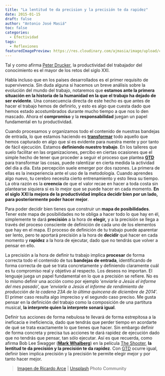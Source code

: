 ```yaml
---
title: "La lentitud te da precision y la precisión te da rapidez"
date: 2015-01-15
draft: false
author: "Antonio José Masiá"
toc: false
categories:
  - Efectividad
tags:
  - Reflexiones
featuredImagePreview: https://res.cloudinary.com/ajmasia/image/upload/c_scale,q_auto:low,w_800/v1614841568/blog/posts/la-lentitud-te-da-precision-y-la-precision-te-da-rapidez.jpg
---
```


Tal y como afirma [Peter Drucker](http://es.wikipedia.org/wiki/Peter_F._Drucker), la productividad del trabajador del conocimiento es el mayor de los retos del siglo XXI. 

Habla incluso que en los países desarrollados es el primer requisito de supervivencia. Sin duda alguna si hacemos un breve análisis sobre la evolución del mundo del trabajo, notaremos que **estamos ante la primera situación en la historia de la humanidad en la que el trabajo ha dejado de ser evidente**. Una consecuencia directa de este hecho es que antes de hacer el trabajo hemos de definirlo, y esto es algo que cuesta dado que hemos estado acostumbrados durante mucho tiempo a que nos lo den mascado. Ahora el **compromiso** y la **responsabilidad** juegan un papel fundamental en tu productividad.

Cuando procesamos y organizamos todo el contenido de nuestras bandejas de entrada, lo que estamos haciendo es [**transformar**](http://www.cambiandocreencias.com/transformando-los-pensamientos-en-acciones/) todo aquello que hemos capturado en algo que sí es evidente para nuestra mente y por tanto de fácil ejecución. Estamos **definiendo nuestro trabajo**. En los talleres que suelo facilitar en las organizaciones, percibo en ciertas ocasiones que el simple hecho de tener que proceder a seguir el proceso que plantea [**GTD**](http://es.wikipedia.org/wiki/Getting_Things_Done) para transformar las cosas, puede ralentizar en cierta medida la actividad del día a día. Esta percepción suele emerger por dos razones. La primera de ellas es la inexperiencia ante el uso de la metodología. Cuando aprendes algo nuevo, tu cerebro necesita cierto entrenamiento y esto lleva su tiempo. La otra razón es la **creencia** de que el valor recae en hacer a toda costa sin plantearse siquiera si es lo mejor que se puede hacer en cada momento. **En el siglo XXI la mejora de la productividad implica decidir bien por un lado, para posteriormente poder hacer mejor**.

Para poder decidir bien tienes que construir un **mapa de posibilidades**. Tener este mapa de posibilidades no te obliga a hacer todo lo que hay en él, simplemente te dará **precisión** a la hora de **elegir,** y a la precisión se llega a través del proceso consciente de definición de cada uno de los elementos que hay en el mapa. El proceso de definición de tu trabajo puede aparentar ser lento, pero te aportará precisión a la hora de **decidir** qué hacer en cada momento y **rapidez** a la hora de ejecutar, dado que no tendrás que volver a pensar en ello.

La precisión a la hora de definir tu trabajo implica **procesar** de forma correcta todo el contenido de tus **bandejas de entrada**, identificando de forma correcta de qué se trata concretamente y definiendo claramente cuál es tu compromiso real y objetivo al respecto. Los deseos no importan. El lenguaje juega un papel fundamental en lo que a precisión se refiere. No es lo mismo definir una acción como por ejemplo ‘*enviarle a Jesús el informe del mes pasado*’, que ‘*enviarle a Jesús el informe de rendimiento de producción de la cadena 23A de la última quincena de diciembre de 2014*’. El primer caso resulta algo impreciso y el segundo caso preciso. Me gusta pensar en la definición del trabajo como la composición de una partitura musical, **la interprete quien la interprete sonará igual**.

Definir tus acciones de forma nebulosa te llevará de forma estrepitosa a la ineficacia e ineficiencia, dado que tendrás que perder tiempo en acordarte de qué se trata exactamente lo que tienes que hacer. Sin embargo definir de forma concreta y precisa tus acciones te dará rapidez de ejecución dado que no tendrás que pensar, tan sólo ejecutar. Así es que recuerda, como afirma Bob Lee Swagger ([**Mark Whalberg**](http://es.wikipedia.org/wiki/Mark_Wahlberg)) en la película [The Shooter](http://www.filmaffinity.com/es/film609118.html), **la lentitud te da precisión y la precisión te da rapidez**. Con [GTD](http://es.wikipedia.org/wiki/Getting_Things_Done) ocurre igual, definir bien implica precisión y la precisión te permite elegir mejor y por tanto hacer mejor.

> [Imagen de Ricardo Arce](https://unsplash.com/photos/cY_TCKr5bek) | [Unsplash](https://unsplash.com/) Photo Community

